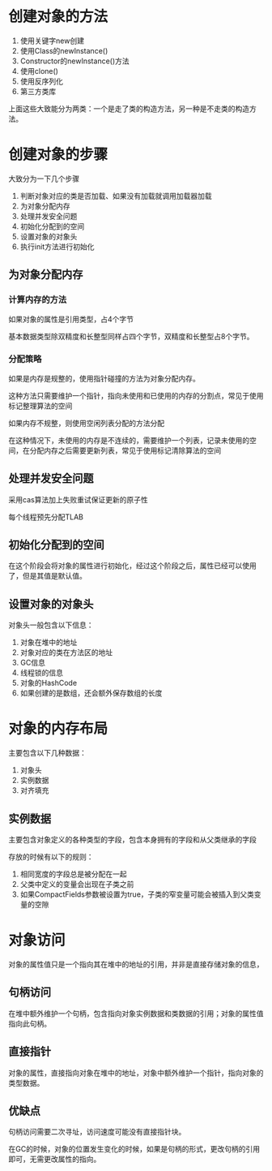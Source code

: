 # 创建对象的方法

1. 使用关键字new创建
2. 使用Class的newInstance()
3. Constructor的newInstance()方法
4. 使用clone()
5. 使用反序列化
6. 第三方类库

上面这些大致能分为两类：一个是走了类的构造方法，另一种是不走类的构造方法。

# 创建对象的步骤

大致分为一下几个步骤

1. 判断对象对应的类是否加载、如果没有加载就调用加载器加载
2. 为对象分配内存
3. 处理并发安全问题
4. 初始化分配到的空间
5. 设置对象的对象头
6. 执行init方法进行初始化

## 为对象分配内存

### 计算内存的方法

如果对象的属性是引用类型，占4个字节

基本数据类型除双精度和长整型同样占四个字节，双精度和长整型占8个字节。

### 分配策略

如果是内存是规整的，使用指针碰撞的方法为对象分配内存。

这种方法只需要维护一个指针，指向未使用和已使用的内存的分割点，常见于使用标记整理算法的空间

如果内存不规整，则使用空闲列表分配的方法分配

在这种情况下，未使用的内存是不连续的，需要维护一个列表，记录未使用的空间，在分配内存之后需要更新列表，常见于使用标记清除算法的空间

## 处理并发安全问题

采用cas算法加上失败重试保证更新的原子性

每个线程预先分配TLAB



## 初始化分配到的空间

在这个阶段会将对象的属性进行初始化，经过这个阶段之后，属性已经可以使用了，但是其值是默认值。



## 设置对象的对象头

对象头一般包含以下信息：

1. 对象在堆中的地址
2. 对象对应的类在方法区的地址
3. GC信息
4. 线程锁的信息
5. 对象的HashCode
6. 如果创建的是数组，还会额外保存数组的长度



# 对象的内存布局

主要包含以下几种数据：

1. 对象头
2. 实例数据
3. 对齐填充

## 实例数据

主要包含对象定义的各种类型的字段，包含本身拥有的字段和从父类继承的字段

存放的时候有以下的规则：

1. 相同宽度的字段总是被分配在一起
2. 父类中定义的变量会出现在子类之前
3. 如果CompactFields参数被设置为true，子类的窄变量可能会被插入到父类变量的空隙

# 对象访问

对象的属性值只是一个指向其在堆中的地址的引用，并非是直接存储对象的信息，

## 句柄访问

在堆中额外维护一个句柄，包含指向对象实例数据和类数据的引用；对象的属性值指向此句柄。

## 直接指针

对象的属性，直接指向对象在堆中的地址，对象中额外维护一个指针，指向对象的类型数据。

## 优缺点

句柄访问需要二次寻址，访问速度可能没有直接指针块。

在GC的时候，对象的位置发生变化的时候，如果是句柄的形式，更改句柄的引用即可，无需更改属性的指向。